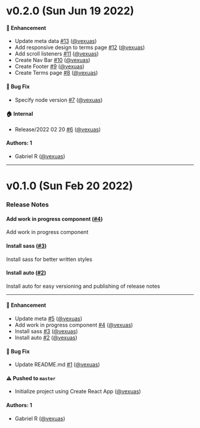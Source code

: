 # v0.2.0 (Sun Jun 19 2022)

#### 🚀 Enhancement

- Update meta data [#13](https://github.com/vexuas/nessie-web/pull/13) ([@vexuas](https://github.com/vexuas))
- Add responsive design to terms page [#12](https://github.com/vexuas/nessie-web/pull/12) ([@vexuas](https://github.com/vexuas))
- Add scroll listeners [#11](https://github.com/vexuas/nessie-web/pull/11) ([@vexuas](https://github.com/vexuas))
- Create Nav Bar [#10](https://github.com/vexuas/nessie-web/pull/10) ([@vexuas](https://github.com/vexuas))
- Create Footer [#9](https://github.com/vexuas/nessie-web/pull/9) ([@vexuas](https://github.com/vexuas))
- Create Terms page [#8](https://github.com/vexuas/nessie-web/pull/8) ([@vexuas](https://github.com/vexuas))

#### 🐛 Bug Fix

- Specify node version [#7](https://github.com/vexuas/nessie-web/pull/7) ([@vexuas](https://github.com/vexuas))

#### 🏠 Internal

- Release/2022 02 20 [#6](https://github.com/vexuas/nessie-web/pull/6) ([@vexuas](https://github.com/vexuas))

#### Authors: 1

- Gabriel R ([@vexuas](https://github.com/vexuas))

---

# v0.1.0 (Sun Feb 20 2022)

### Release Notes

#### Add work in progress component ([#4](https://github.com/vexuas/nessie-web/pull/4))

Add work in progress component

#### Install sass ([#3](https://github.com/vexuas/nessie-web/pull/3))

Install sass for better written styles

#### Install auto ([#2](https://github.com/vexuas/nessie-web/pull/2))

Install auto for easy versioning and publishing of release notes

---

#### 🚀 Enhancement

- Update meta [#5](https://github.com/vexuas/nessie-web/pull/5) ([@vexuas](https://github.com/vexuas))
- Add work in progress component [#4](https://github.com/vexuas/nessie-web/pull/4) ([@vexuas](https://github.com/vexuas))
- Install sass [#3](https://github.com/vexuas/nessie-web/pull/3) ([@vexuas](https://github.com/vexuas))
- Install auto [#2](https://github.com/vexuas/nessie-web/pull/2) ([@vexuas](https://github.com/vexuas))

#### 🐛 Bug Fix

- Update README.md [#1](https://github.com/vexuas/nessie-web/pull/1) ([@vexuas](https://github.com/vexuas))

#### ⚠️ Pushed to `master`

- Initialize project using Create React App ([@vexuas](https://github.com/vexuas))

#### Authors: 1

- Gabriel R ([@vexuas](https://github.com/vexuas))
